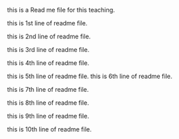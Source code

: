 this is a Read me file for this teaching.

this is 1st line of readme file.

this is 2nd line of readme file.

this is 3rd line of readme file.

this is 4th line of readme file.

this is 5th line of readme file.
this is 6th line of readme file.

this is 7th line of readme file.

this is 8th line of readme file.

this is 9th line of readme file.

this is 10th line of readme file.
